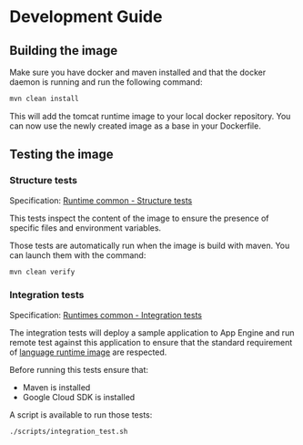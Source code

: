 # Development Guide

## Building the image

Make sure you have docker and maven installed and that the docker daemon is running 
and run the following command:

```bash
mvn clean install
```

This will add the tomcat runtime image to your local docker repository. You can now use the 
newly created image as a base in your Dockerfile.

## Testing the image

### Structure tests

Specification: [Runtime common - Structure tests](https://github.com/GoogleCloudPlatform/runtimes-common/tree/master/structure_tests)

This tests inspect the content of the image to ensure the presence of specific files and environment variables. 

Those tests are automatically run when the image is build with maven. You can launch them with the command:

```bash
mvn clean verify
```

### Integration tests

Specification: [Runtimes common - Integration tests](https://github.com/GoogleCloudPlatform/runtimes-common/tree/master/integration_tests)

The integration tests will deploy a sample application to App Engine and run remote test against this application to ensure
that the standard requirement of [language runtime image](https://github.com/GoogleCloudPlatform/runtimes-common/tree/master/integration_tests#tests) are respected.

Before running this tests ensure that:
* Maven is installed
* Google Cloud SDK is installed

A script is available to run those tests:
```bash
./scripts/integration_test.sh
```